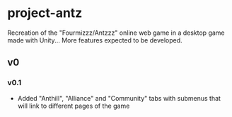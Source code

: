 # project-antz

Recreation of the "Fourmizzz/Antzzz" online web game in a desktop game made with Unity... More features expected to be developed.


## v0

### v0.1

- Added "Anthill", "Alliance" and "Community" tabs with submenus that will link to different pages of the game
